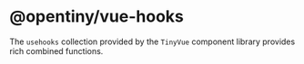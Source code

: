 # @opentiny/vue-hooks

The `usehooks` collection provided by the `TinyVue` component library provides rich combined functions.
